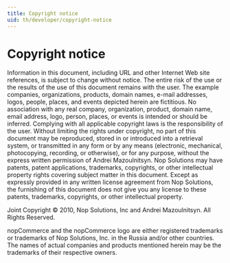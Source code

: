 ```yaml
---
title: Copyright notice
uid: th/developer/copyright-notice
---
```


# Copyright notice

Information in this document, including URL and other Internet Web site references, is subject to change without notice. The entire risk of the use or the results of the use of this document remains with the user. The example companies, organizations, products, domain names, e-mail addresses, logos, people, places, and events depicted herein are fictitious. No association with any real company, organization, product, domain name, email address, logo, person, places, or events is intended or should be inferred. Complying with all applicable copyright laws is the responsibility of the user. Without limiting the rights under copyright, no part of this document may be reproduced, stored in or introduced into a retrieval system, or transmitted in any form or by any means (electronic, mechanical, photocopying, recording, or otherwise), or for any purpose, without the express written permission of Andrei Mazoulnitsyn. Nop Solutions may have patents, patent applications, trademarks, copyrights, or other intellectual property rights covering subject matter in this document. Except as expressly provided in any written license agreement from Nop Solutions, the furnishing of this document does not give you any license to these patents, trademarks, copyrights, or other intellectual property.

Joint Copyright &copy; 2010, Nop Solutions, Inc and Andrei Mazoulnitsyn. All Rights Reserved.

nopCommerce and the nopCommerce logo are either registered trademarks or trademarks of Nop Solutions, Inc. in the Russia and/or other countries. The names of actual companies and products mentioned herein may be the trademarks of their respective owners.